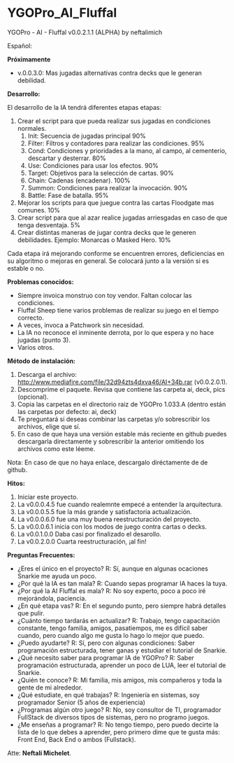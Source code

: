 # YGOPro_AI_Fluffal
YGOPro - AI - Fluffal v0.0.2.1.1 (ALPHA) by neftalimich

Español: 

**Próximamente**
- v.0.0.3.0: Mas jugadas alternativas contra decks que le generan debilidad.
	
**Desarrollo:**

El desarrollo de la IA tendrá diferentes etapas etapas:

1. Crear el script para que pueda realizar sus jugadas en condiciones normales.
	1. Init: Secuencia de jugadas principal 90% 
	2. Filter: Filtros y contadores para realizar las condiciones. 95%
	3. Cond: Condiciones y prioridades a la mano, al campo, al cementerio, descartar y desterrar. 80%
	4. Use: Condiciones para usar los efectos. 90%
	5. Target: Objetivos para la selección de cartas. 90%
	6. Chain: Cadenas (encadenar). 100%
	7. Summon: Condiciones para realizar la invocación. 90%
	8. Battle: Fase de batalla. 95%
2. Mejorar los scripts para que juegue contra las cartas Floodgate mas comunes. 10%
3. Crear script para que al azar realice jugadas arriesgadas en caso de que tenga desventaja. 5%
4. Crear distintas maneras de jugar contra decks que le generen debilidades. Ejemplo: Monarcas o Masked Hero. 10%

Cada etapa irá mejorando conforme se encuentren errores, deficiencias en su algoritmo o mejoras en general.
Se colocará junto a la versión si es estable o no.

**Problemas conocidos:**
- Siempre invoica monstruo con toy vendor. Faltan colocar las condiciones.
- Fluffal Sheep tiene varios problemas de realizar su juego en el tiempo correcto.
- A veces, invoca a Patchwork sin necesidad.
- La IA no reconoce el inminente derrota, por lo que espera y no hace jugadas (punto 3).
- Varios otros.

**Método de instalación:**

1. Descarga el archivo: http://www.mediafire.com/file/32d94zts4dxva46/AI+34b.rar (v0.0.2.0.1). 
2. Descomprime el paquete. Revisa que contiene las carpeta ai, deck, pics (opcional).
3. Copia las carpetas en el directorio raiz de YGOPro 1.033.A (dentro están las carpetas por defecto: ai, deck)
4. Te preguntará si deseas combinar las carpetas y/o sobrescribir los archivos, elige que sí.
5. En caso de que haya una versión estable más reciente en github puedes descargarla directamente y sobrescribir la anterior omitiendo los archivos como este léeme.

Nota: En caso de que no haya enlace, descargalo diréctamente de de github.

**Hitos:**

1. Iniciar este proyecto.
2. La v0.0.0.4.5 fue cuando realemnte empecé a entender la arquitectura.
3. La v0.0.0.5.5 fue la más grande y satisfactoria actualización.
4. La v0.0.0.6.0 fue una muy buena reestructuración del proyecto.
5. La v0.0.0.6.1 inicia con los modos de juego contra cartas o decks.
6. La v0.0.1.0.0 Daba casi por finalizado el desarollo.
7. La v0.0.2.0.0 Cuarta reestructuración, ¡al fin!


**Preguntas Frecuentes:**
- ¿Eres el único en el proyecto?
R: Sí, aunque en algunas ocaciones Snarkie me ayuda un poco.
- ¿Por qué la IA es tan mala?
R: Cuando sepas programar IA haces la tuya.
- ¿Por qué la AI Fluffal es mala?
R: No soy experto, poco a poco iré mejorándola, paciencia.
- ¿En qué etapa vas?
R: En el segundo punto, pero siempre habrá detalles que pulir.
- ¿Cuánto tiempo tardarás en actualizar?
R: Trabajo, tengo capacitación constante, tengo familia, amigos, pasatiempos, me es difícil saber cuando, pero cuando algo me gusta lo hago lo mejor que puedo.
- ¿Puedo ayudarte?
R: Sí, pero con algunas condiciones: Saber programación estructurada, tener ganas y estudiar el tutorial de Snarkie.
- ¿Qué necesito saber para programar IA de YGOPro?
R: Saber programación estructurada, aprender un poco de LUA, leer el tutorial de Snarkie.
- ¿Quién te conoce? 
R: Mi familia, mis amigos, mis compañeros y toda la gente de mi alrededor.
- ¿Qué estudiate, en qué trabajas? 
R: Ingeniería en sistemas, soy programador Senior (5 años de experiencia)
- ¿Programas algún otro juego?
R: No, soy consultor de TI, programador FullStack de diversos tipos de sistemas, pero no programo juegos.
- ¿Me enseñas a programar?
R: No tengo tiempo, pero puedo decirte la lista de lo que debes a aprender,
pero primero dime que te gusta más: Front End, Back End o ambos (Fullstack).

Atte: **Neftalí Michelet**.
